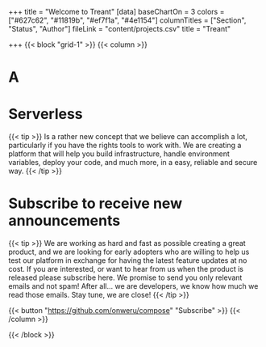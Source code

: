 +++
title = "Welcome to Treant"
[data]
baseChartOn = 3
colors = ["#627c62", "#11819b", "#ef7f1a", "#4e1154"]
columnTitles = ["Section", "Status", "Author"]
fileLink = "content/projects.csv"
title = "Treant"

+++
{{< block "grid-1" >}}
{{< column >}}

# A
# Serverless 
{{< tip >}}
Is a rather new concept that we believe can accomplish a lot, particularly if you have the rights tools to work with. We are creating a platform that will help you build infrastructure, handle environment variables, deploy your code, and much more, in a easy, reliable and secure way.
{{< /tip >}}


# Subscribe to receive new **announcements**
{{< tip >}}
We are working as hard and fast as possible creating a great product, and we are looking for early adopters who are willing to help us test our platform in exchange for having the latest feature updates at no cost. If you are interested, or want to hear from us when the product is released please subscribe here. We promise to send you only relevant emails and not spam! After all... we are developers, we know how much we read those emails. Stay tune, we are close!
{{< /tip >}}

{{< button "https://github.com/onweru/compose" "Subscribe" >}}
{{< /column >}}


{{< /block >}}